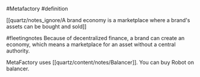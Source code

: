 #Metafactory 
#definition 

[[quartz/notes_ignore/A brand economy is a marketplace where a brand's assets can be bought and sold]]

#fleetingnotes 
Because of decentralized finance, a brand can create an economy, which means a marketplace for an asset without a central authority. 

MetaFactory uses [[quartz/content/notes/Balancer]]. You can buy Robot on balancer. 
